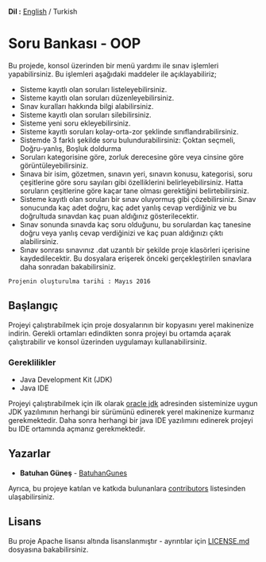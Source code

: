 **Dil :** [English](https://github.com/BatuhanGunes/QuestionBank-OOP) / Turkish

# Soru Bankası - OOP

Bu projede, konsol üzerinden bir menü yardımı ile sınav işlemleri yapabilirsiniz. Bu işlemleri aşağıdaki maddeler ile açıklayabiliriz;

- Sisteme kayıtlı olan soruları listeleyebilirsiniz.
- Sisteme kayıtlı olan soruları düzenleyebilirsiniz.
- Sınav kuralları hakkında bilgi alabilirsiniz.
- Sisteme kayıtlı olan soruları silebilirsiniz.
- Sisteme yeni soru ekleyebilirsiniz.
- Sisteme kayıtlı soruları kolay-orta-zor şeklinde sınıflandırabilirsiniz.
- Sistemde 3 farklı şekilde soru bulundurabilirsiniz: Çoktan seçmeli, Doğru-yanlış, Boşluk doldurma
- Soruları kategorisine göre, zorluk derecesine göre veya cinsine göre görüntüleyebilirsiniz.
- Sınava bir isim, gözetmen, sınavın yeri, sınavın konusu, kategorisi, soru çeşitlerine göre soru sayıları gibi özelliklerini belirleyebilirsiniz. Hatta soruların çeşitlerine göre kaçar tane olması gerektiğini belirtebilirsiniz.
- Sisteme kayıtlı olan soruları bir sınav oluyormuş gibi çözebilirsiniz. Sınav sonucunda kaç adet doğru, kaç adet yanlış cevap verdiğiniz ve bu doğrultuda sınavdan kaç puan aldığınız gösterilecektir.
- Sınav sonunda sınavda kaç soru olduğunu, bu sorulardan kaç tanesine doğru veya yanlış cevap verdiğinizi ve kaç puan aldığınızı çıktı alabilirsiniz.
- Sınav sonrası sınavınız .dat uzantılı bir şekilde proje klasörleri içerisine kaydedilecektir. Bu dosyalara erişerek önceki gerçekleştirilen sınavlara daha sonradan bakabilirsiniz.

```
Projenin oluşturulma tarihi : Mayıs 2016
```

## Başlangıç

Projeyi çalıştırabilmek için proje dosyalarının bir kopyasını yerel makinenize indirin. Gerekli ortamları edindikten sonra projeyi bu ortamda açarak çalıştırabilir ve konsol üzerinden uygulamayı kullanabilirsiniz.

### Gereklilikler

- Java Development Kit (JDK)
- Java IDE

Projeyi çalıştırabilmek için ilk olarak [oracle jdk](https://www.oracle.com/java/technologies/javase-downloads.html) adresinden sisteminize uygun JDK yazılımının herhangi bir sürümünü edinerek yerel makinenize kurmanız gerekmektedir. Daha sonra herhangi bir java IDE yazılımını edinerek projeyi bu IDE ortamında açmanız gerekmektedir. 

## Yazarlar

* **Batuhan Güneş**  - [BatuhanGunes](https://github.com/BatuhanGunes)

Ayrıca, bu projeye katılan ve katkıda bulunanlara [contributors](https://github.com/BatuhanGunes/QuestionBank-OOP/graphs/contributors) listesinden ulaşabilirsiniz.

## Lisans

Bu proje Apache lisansı altında lisanslanmıştır - ayrıntılar için [LICENSE.md](https://github.com/BatuhanGunes/QuestionBank-OOP/blob/master/LICENSE) dosyasına bakabilirsiniz.

